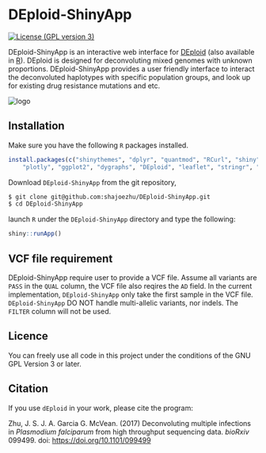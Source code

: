 # DEploid-ShinyApp

[![License (GPL version 3)](https://img.shields.io/badge/license-GPL%20version%203-brightgreen.svg)](http://opensource.org/licenses/GPL-3.0)

DEploid-ShinyApp is an interactive web interface for [DEploid](https://github.com/mcveanlab/DEploid) (also available in [R](cran.r-project.org/package=DEploid)). DEploid is designed for deconvoluting mixed genomes with unknown proportions. DEploid-ShinyApp provides a user friendly interface to interact the deconvoluted haplotypes with specific population groups, and look up for existing drug resistance mutations and etc.

![logo](https://github.com/shajoezhu/DEploid-ShinyApp/raw/master/www/screenShot.png "Screenshots")

Installation
------------

Make sure you have the following `R` packages installed.

```R
install.packages(c("shinythemes", "dplyr", "quantmod", "RCurl", "shiny",
    "plotly", "ggplot2", "dygraphs", "DEploid", "leaflet", "stringr", "dplyr"))
```

Download `DEploid-ShinyApp` from the git repository,

```bash
$ git clone git@github.com:shajoezhu/DEploid-ShinyApp.git
$ cd DEploid-ShinyApp
```

launch `R` under the `DEploid-ShinyApp` directory and type the following:

```R
shiny::runApp()
```

VCF file requirement
--------------------
DEploid-ShinyApp require user to provide a VCF file. Assume all variants are `PASS` in the `QUAL` column, the VCF file also reqires the `AD` field. In the current implementation, `DEploid-ShinyApp` only take the first sample in the VCF file. `DEploid-ShinyApp` DO NOT handle multi-allelic variants, nor indels. The `FILTER` column will not be used.

Licence
-------

You can freely use all code in this project under the conditions of the GNU GPL Version 3 or later.


Citation
--------

If you use `dEploid` in your work, please cite the program:

Zhu, J. S. J. A. Garcia G. McVean. (2017) Deconvoluting multiple infections in *Plasmodium falciparum* from high throughput sequencing data. *bioRxiv* 099499. doi: https://doi.org/10.1101/099499
